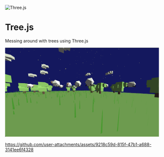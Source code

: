 ![Three.js](https://img.shields.io/badge/Three.js-white?style=for-the-badge&logo=three.js&logoColor=black)
# Tree.js
Messing around with trees using Three.js

![Website Screenshot](./Treejsday3.png)

https://github.com/user-attachments/assets/9218c59d-815f-47b1-a688-3141ee6f4328
